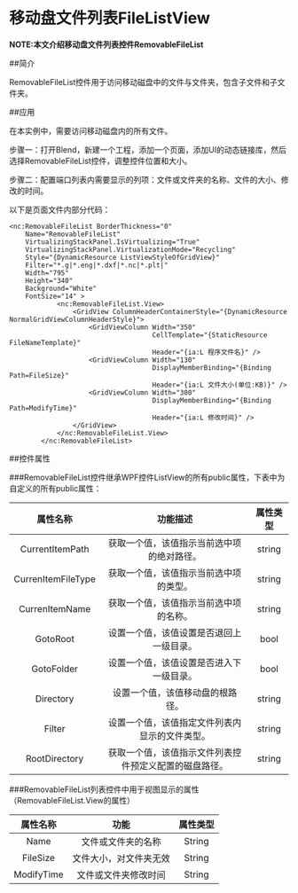 移动盘文件列表FileListView
==============================

**NOTE:本文介绍移动盘文件列表控件RemovableFileList** 

##简介

RemovableFileList控件用于访问移动磁盘中的文件与文件夹，包含子文件和子文件夹。

##应用

在本实例中，需要访问移动磁盘内的所有文件。

步骤一：打开Blend，新建一个工程，添加一个页面，添加UI的动态链接库，然后选择RemovableFileList控件，调整控件位置和大小。

步骤二：配置端口列表内需要显示的列项：文件或文件夹的名称、文件的大小、修改的时间。

以下是页面文件内部分代码：

````
<nc:RemovableFileList BorderThickness="0" 
    Name="RemovableFileList" 
    VirtualizingStackPanel.IsVirtualizing="True" 
    VirtualizingStackPanel.VirtualizationMode="Recycling"  
    Style="{DynamicResource ListViewStyleOfGridView}" 
    Filter="*.g|*.eng|*.dxf|*.nc|*.plt|" 
    Width="795" 
    Height="340" 
    Background="White" 
    FontSize="14" >
            <nc:RemovableFileList.View>
                <GridView ColumnHeaderContainerStyle="{DynamicResource NormalGridViewColumnHeaderStyle}">
                    <GridViewColumn Width="350" 
                                    CellTemplate="{StaticResource FileNameTemplate}"
                                    Header="{ia:L 程序文件名}" />
                    <GridViewColumn Width="130"
                                    DisplayMemberBinding="{Binding Path=FileSize}"
                                    Header="{ia:L 文件大小(单位:KB)}" />
                    <GridViewColumn Width="300"
                                    DisplayMemberBinding="{Binding Path=ModifyTime}"
                                    Header="{ia:L 修改时间}" />
                </GridView>
            </nc:RemovableFileList.View>
        </nc:RemovableFileList>
````

##控件属性

###RemovableFileList控件继承WPF控件ListView的所有public属性，下表中为自定义的所有public属性：

| 属性名称   | 功能描述  | 属性类型 |
| :----: |:--------:| :----: |
| CurrentItemPath | 获取一个值，该值指示当前选中项的绝对路径。 | string |
| CurrenItemFileType | 获取一个值，该值指示当前选中项的类型。 | string |
| CurrenItemName | 获取一个值，该值指示当前选中项的名称。 | string |
| GotoRoot | 设置一个值，该值设置是否退回上一级目录。 | bool |
| GotoFolder | 设置一个值，该值设置是否进入下一级目录。 | bool |
| Directory | 设置一个值，该值移动盘的根路径。 | string |
| Filter | 设置一个值，该值指定文件列表内显示的文件类型。 | string |
| RootDirectory | 获取一个值，该值指示文件列表控件预定义配置的磁盘路径。 | string |


###RemovableFileList列表控件中用于视图显示的属性（RemovableFileList.View的属性）

| 属性名称 | 功能 | 属性类型 |
| :----: |:--------:| :----: |
| Name | 文件或文件夹的名称 | String |
| FileSize | 文件大小，对文件夹无效 | String |
| ModifyTime | 文件或文件夹修改时间 | String |
